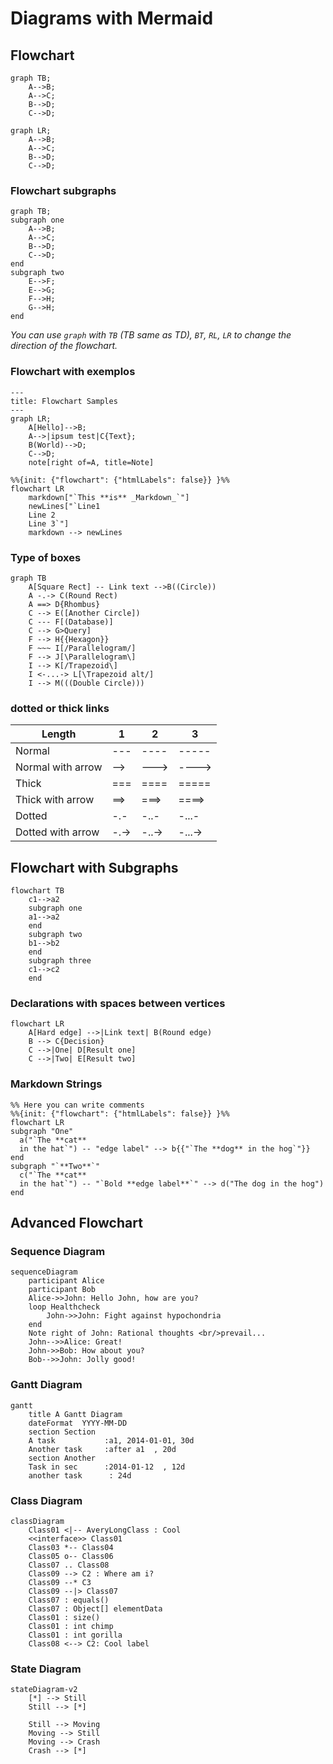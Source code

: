 # Diagrams with Mermaid

## Flowchart

```mermaid
graph TB;
	A-->B;
	A-->C;
	B-->D;
	C-->D;
```
```mermaid
graph LR;
	A-->B;
	A-->C;
	B-->D;
	C-->D;
```
### Flowchart subgraphs
```mermaid
graph TB;
subgraph one
	A-->B;
	A-->C;
	B-->D;
	C-->D;
end
subgraph two
	E-->F;
	E-->G;
	F-->H;
	G-->H;
end
```

*You can use `graph` with `TB` (TB same as TD), `BT`, `RL`, `LR` to change the direction of the flowchart.* 

### Flowchart with exemplos

```mermaid
---
title: Flowchart Samples
---
graph LR;
	A[Hello]-->B;
	A-->|ipsum test|C{Text};
	B(World)-->D;
	C-->D;
	note[right of=A, title=Note] 
```

```mermaid
%%{init: {"flowchart": {"htmlLabels": false}} }%%
flowchart LR
    markdown["`This **is** _Markdown_`"]
    newLines["`Line1
    Line 2
    Line 3`"]
    markdown --> newLines
```
### Type of boxes

```mermaid
graph TB
	A[Square Rect] -- Link text -->B((Circle))
	A -.-> C(Round Rect)
	A ==> D{Rhombus}
	C --> E([Another Circle]) 
	C --- F[(Database)]
	C --> G>Query]
	F --> H{{Hexagon}}
	F ~~~ I[/Parallelogram/]
	F --> J[\Parallelogram\]
	I --> K[/Trapezoid\]
	I <-...-> L[\Trapezoid alt/]
	I --> M(((Double Circle)))
```
###  dotted or thick links 
Length | 1 | 2 | 3
------ | - | - | -
Normal | ---  | ---- | -----
Normal with arrow |	--> |	---> |	---->
Thick |	=== | ==== | =====
Thick with arrow | ==> | ===> |	====>
Dotted | -.- |	-..- |	-...-
Dotted with arrow |	-.-> |	-..-> |	-...->

## Flowchart with Subgraphs

```mermaid
flowchart TB
    c1-->a2
    subgraph one
    a1-->a2
    end
    subgraph two
    b1-->b2
    end
    subgraph three
    c1-->c2
    end
```

### Declarations with spaces between vertices
```mermaid
flowchart LR
    A[Hard edge] -->|Link text| B(Round edge)
    B --> C{Decision}
    C -->|One| D[Result one]
    C -->|Two| E[Result two]
```

### Markdown Strings
```mermaid
%% Here you can write comments
%%{init: {"flowchart": {"htmlLabels": false}} }%%
flowchart LR
subgraph "One"
  a("`The **cat**
  in the hat`") -- "edge label" --> b{{"`The **dog** in the hog`"}}
end
subgraph "`**Two**`"
  c("`The **cat**
  in the hat`") -- "`Bold **edge label**`" --> d("The dog in the hog")
end
```

## Advanced Flowchart

### Sequence Diagram
```mermaid
sequenceDiagram
	participant Alice
	participant Bob
	Alice->>John: Hello John, how are you?
	loop Healthcheck
		John->>John: Fight against hypochondria
	end
	Note right of John: Rational thoughts <br/>prevail...
	John-->>Alice: Great!
	John->>Bob: How about you?
	Bob-->>John: Jolly good!
```

### Gantt Diagram

```mermaid
gantt
	title A Gantt Diagram
	dateFormat  YYYY-MM-DD
	section Section
	A task           :a1, 2014-01-01, 30d
	Another task     :after a1  , 20d
	section Another
	Task in sec      :2014-01-12  , 12d
	another task      : 24d
```

### Class Diagram

```mermaid
classDiagram
	Class01 <|-- AveryLongClass : Cool
	<<interface>> Class01
	Class03 *-- Class04
	Class05 o-- Class06
	Class07 .. Class08
	Class09 --> C2 : Where am i?
	Class09 --* C3
	Class09 --|> Class07
	Class07 : equals()
	Class07 : Object[] elementData
	Class01 : size()
	Class01 : int chimp
	Class01 : int gorilla
	Class08 <--> C2: Cool label
```

### State Diagram

```mermaid
stateDiagram-v2
	[*] --> Still
	Still --> [*]

	Still --> Moving
	Moving --> Still
	Moving --> Crash
	Crash --> [*]
```